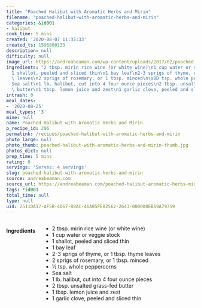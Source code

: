 ```yaml
---
title: "Poached Halibut with Aromatic Herbs and Mirin"
filename: "poached-halibut-with-aromatic-herbs-and-mirin"
categories: &id001
- halibut
cook_time: 5 mins
created: '2020-08-07 11:35:33'
created_ts: 1596800133
description: null
difficulty: null
image_url: https://andreabeaman.com/wp-content/uploads/2017/02/poached-halibut-300x200.jpg
ingredients: "2 tbsp. mirin rice wine (or white wine)\n1 cup water or veggie stock\n\
  1 shallot, peeled and sliced thin\n1 bay leaf\n2-3 sprigs of thyme, or 1 tbsp. thyme\
  \ leaves\n2 sprigs of rosemary, or 1 tbsp. minced\n\xBD tsp. whole peppercorns\n\
  Sea salt\n1 lb. halibut, cut into 4 four ounce pieces\n2 tbsp. unsalted grass-fed\
  \ butter\n1 tbsp. lemon juice and zest\n1 garlic clove, peeled and sliced thin"
intrash: 0
meal_dates:
- '2020-08-25'
meal_types: '3'
mine: null
name: Poached Halibut with Aromatic Herbs and Mirin
p_recipe_id: 296
permalink: /recipes/poached-halibut-with-aromatic-herbs-and-mirin
photo_large: null
photo_thumb: poached-halibut-with-aromatic-herbs-and-mirin-thumb.jpg
photos_dict: null
prep_time: 5 mins
rating: 0
servings: 'Serves: 4 servings'
slug: poached-halibut-with-aromatic-herbs-and-mirin
source: andreabeaman.com
source_url: https://andreabeaman.com/poached-halibut-aromatic-herbs-mirin/
tags: *id001
total_time: null
type: null
uid: 2511DA17-AF5B-4D67-88AC-46A05FE82562-2643-000000EB19A79759
---
```

<div class="large-8 medium-7 columns" id="writeup">	</div><!-- #writeup -->
</div><!-- #row-one -->
<div class="row" id="row-two">	<div class="medium-4 small-5 columns" id="ingredients"><h4>Ingredients</h4><div class="box box-ingredients content"><ul>
<li>2 tbsp. mirin rice wine (or white wine)</li>
<li>1 cup water or veggie stock</li>
<li>1 shallot, peeled and sliced thin</li>
<li>1 bay leaf</li>
<li>2-3 sprigs of thyme, or 1 tbsp. thyme leaves</li>
<li>2 sprigs of rosemary, or 1 tbsp. minced</li>
<li>½ tsp. whole peppercorns</li>
<li>Sea salt</li>
<li>1 lb. halibut, cut into 4 four ounce pieces</li>
<li>2 tbsp. unsalted grass-fed butter</li>
<li>1 tbsp. lemon juice and zest</li>
<li>1 garlic clove, peeled and sliced thin</li>
</ul>
</div>	</div>	<div class="medium-6 small-7 columns" id="directions">	</div>